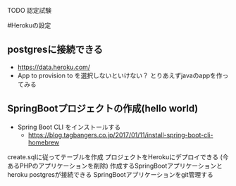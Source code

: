TODO 認定試験

#Herokuの設定

## postgresに接続できる
- https://data.heroku.com/
- App to provision to を選択しないといけない？ とりあえずjavaのappを作ってみる

## SpringBootプロジェクトの作成(hello world)
- Spring Boot CLI をインストールする 
    - https://blog.tagbangers.co.jp/2017/01/11/install-spring-boot-cli-homebrew

create.sqlに従ってテーブルを作成
プロジェクトをHerokuにデプロイできる
(今あるPHPのアプリケーションを削除)
作成するSpringBootアプリケーションとheroku postgresが接続できる
SpringBootアプリケーションをgit管理する


